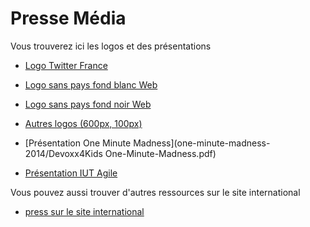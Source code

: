# Presse Média

Vous trouverez ici les logos et des présentations

- [Logo Twitter France](logos/twitter-fr/avatar-devoxx4kids-fr.png)
- [Logo sans pays fond blanc Web](logos/logo-intl/DevoxxWithoutBrackets_PNG_300px.png)
- [Logo sans pays fond noir Web](logos/logo-intl/DevoxxWithoutBrackets_PNG_300px_DarkBackground.png)
- [Autres logos (600px, 100px)](logos/logo-intl)

- [Présentation One Minute Madness](one-minute-madness-2014/Devoxx4Kids One-Minute-Madness.pdf)

- [Présentation IUT Agile](iut-agile-2014/Pres-Devoxx4Kids.pdf)


Vous pouvez aussi trouver d'autres ressources sur le site international 

- [press sur le site international](https://github.com/devoxx4kids/materials/tree/master/press)




